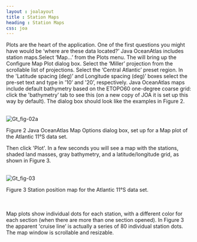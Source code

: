 ```yaml
---
layout : joalayout
title : Station Maps
heading : Station Maps
css: joa
---
```


<p>Plots are the heart of the application. One of the first questions you might have would be &lsquo;where are these data located?&rsquo; Java OceanAtlas includes station maps.Select &lsquo;Map...&rsquo; from the Plots menu. The will bring up the Configure Map Plot dialog box. Select the &lsquo;Miller&rsquo; projection from the scrollable list of projections. Select the &lsquo;Central Atlantic&rsquo; preset region. In the 'Latitude spacing (deg)&rsquo; and Longitude spacing (deg)&rsquo; boxes select the pre-set text and type in '10&rsquo; and '20&rsquo;, respectively. Java OceanAtlas maps include default bathymetry based on the ETOPO60 one-degree coarse grid: click the 'bathymetry&rsquo; tab to see this (on a new copy of JOA it is set up this way by default). The dialog box should look like the examples in Figure 2.	
 <br><br>
<div class="gt_fig">
    <img alt="Gt_fig-02a" class="gt_image" src="http://joa.ucsd.edu/static/images/guided_tour/gt_fig-02a.jpg">
	<p class="gt_caption">Figure 2 Java OceanAtlas Map Options dialog box, set up for a Map plot of the Atlantic 11°S data set.</p></div>
<p>Then click 'Plot'. In a few seconds you will see a map with the stations, shaded land masses, gray bathymetry, and a latitude/longitude grid, as shown in Figure 3.<br><br>
<div class="gt_fig">
    <img alt="Gt_fig-03" class="gt_image" src="http://joa.ucsd.edu/static/images/guided_tour/gt_fig-03.jpg">
	<p class="gt_caption">Figure 3 Station position map for the Atlantic 11°S data set.</p></div>
<br><br>Map plots show individual dots for each station, with a different color for each section (when there are more than one section opened). In Figure 3 the apparent 'cruise line&rsquo; is actually a series of 80 individual station dots. The map window is scrollable and resizable.</p>
